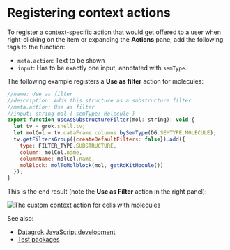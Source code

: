<!-- TITLE: Context actions -->

# Registering context actions

To register a context-specific action that would get offered to a user when right-clicking
on the item or expanding the **Actions** pane, add the following tags to the function:

* `meta.action`: Text to be shown
* `input`: Has to be exactly one input, annotated with `semType`.

The following example registers a **Use as filter** action for molecules:

```js
//name: Use as filter
//description: Adds this structure as a substructure filter
//meta.action: Use as filter
//input: string mol { semType: Molecule }
export function useAsSubstructureFilter(mol: string): void {
  let tv = grok.shell.tv;
  let molCol = tv.dataFrame.columns.bySemType(DG.SEMTYPE.MOLECULE);
  tv.getFiltersGroup({createDefaultFilters: false}).add({
    type: FILTER_TYPE.SUBSTRUCTURE,
    column: molCol.name,
    columnName: molCol.name,
    molBlock: molToMolblock(mol, getRdKitModule())
  });
}
```

This is the end result (note the **Use as Filter** action in the right panel):

![The custom context action for cells with molecules](context-actions.png)

See also:

* [Datagrok JavaScript development](../develop.md)
* [Test packages](test-packages.md)
